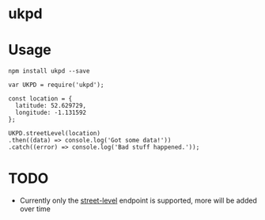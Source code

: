 # ukpd

# Usage

`npm install ukpd --save`
```
var UKPD = require('ukpd');

const location = {
  latitude: 52.629729,
  longitude: -1.131592
};

UKPD.streetLevel(location)
.then((data) => console.log('Got some data!'))
.catch((error) => console.log('Bad stuff happened.'));
```

# TODO
* Currently only the [street-level](https://data.police.uk/docs/method/crime-street/) endpoint is supported, more will be added over time
